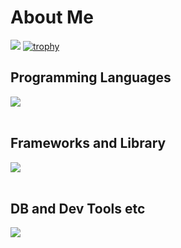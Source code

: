 # About Me

![](https://github-readme-stats.vercel.app/api/top-langs?username=EtoEto32&show_icons=true&locale=en&layout=compact)
[![trophy](https://github-profile-trophy.vercel.app/?username=EtoEto32)](https://github.com/ryo-ma/github-profile-trophy)
## Programming Languages

<img src="https://skillicons.dev/icons?i=html,css,js,typescript,python,c,php" /> <br /><br />

## Frameworks and Library

<img src="https://skillicons.dev/icons?i=vue,django" /> <br /><br />

## DB and Dev Tools etc

<img src="https://skillicons.dev/icons?i=mysql,postgresql,git,github,vscode,linux,aws" /> <br /><br />
